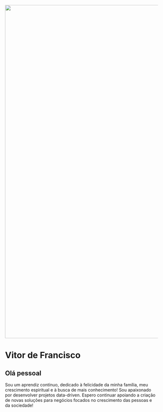 <img width=1100px src="https://media-exp1.licdn.com/dms/image/C5616AQEovDE1zjGVVg/profile-displaybackgroundimage-shrink_350_1400/0?e=1602720000&v=beta&t=JNaULXHHiLCkYIVh_nGN_AWi-4BMfALrgkNzR_CqW4w">


# Vitor de Francisco

## Olá pessoal

Sou um aprendiz contínuo, dedicado à felicidade da minha família, meu crescimento espiritual e à busca de mais conhecimento!
Sou apaixonado por desenvolver projetos data-driven.
Espero continuar apoiando a criação de novas soluções para negócios focados no crescimento das pessoas e da sociedade!

<img width="auto" src="">
